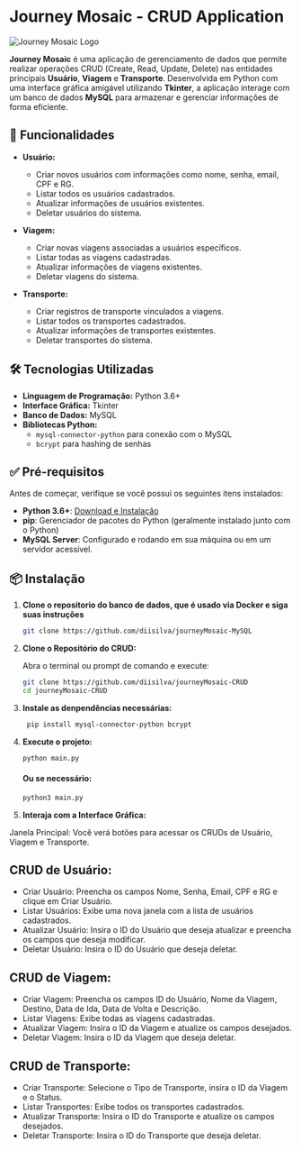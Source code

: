 # Journey Mosaic - CRUD Application

![Journey Mosaic Logo](https://i.imgur.com/yourlogo.png)

**Journey Mosaic** é uma aplicação de gerenciamento de dados que permite realizar operações CRUD (Create, Read, Update, Delete) nas entidades principais **Usuário**, **Viagem** e **Transporte**. Desenvolvida em Python com uma interface gráfica amigável utilizando **Tkinter**, a aplicação interage com um banco de dados **MySQL** para armazenar e gerenciar informações de forma eficiente.

## 🌟 **Funcionalidades**

- **Usuário:**
  - Criar novos usuários com informações como nome, senha, email, CPF e RG.
  - Listar todos os usuários cadastrados.
  - Atualizar informações de usuários existentes.
  - Deletar usuários do sistema.

- **Viagem:**
  - Criar novas viagens associadas a usuários específicos.
  - Listar todas as viagens cadastradas.
  - Atualizar informações de viagens existentes.
  - Deletar viagens do sistema.

- **Transporte:**
  - Criar registros de transporte vinculados a viagens.
  - Listar todos os transportes cadastrados.
  - Atualizar informações de transportes existentes.
  - Deletar transportes do sistema.

## 🛠️ **Tecnologias Utilizadas**

- **Linguagem de Programação:** Python 3.6+
- **Interface Gráfica:** Tkinter
- **Banco de Dados:** MySQL
- **Bibliotecas Python:**
  - `mysql-connector-python` para conexão com o MySQL
  - `bcrypt` para hashing de senhas

## ✅ **Pré-requisitos**

Antes de começar, verifique se você possui os seguintes itens instalados:

- **Python 3.6+**: [Download e Instalação](https://www.python.org/downloads/)
- **pip**: Gerenciador de pacotes do Python (geralmente instalado junto com o Python)
- **MySQL Server**: Configurado e rodando em sua máquina ou em um servidor acessível.

## 📦 **Instalação**
1. **Clone o repositorio do banco de dados, que é usado via Docker e siga suas instruções**

   ```bash
   git clone https://github.com/diisilva/journeyMosaic-MySQL
   ```
1. **Clone o Repositório do CRUD:**

   Abra o terminal ou prompt de comando e execute:

   ```bash
   git clone https://github.com/diisilva/journeyMosaic-CRUD
   cd journeyMosaic-CRUD
   ```
2. **Instale as denpendências necessárias:**

   ```bash
    pip install mysql-connector-python bcrypt 
    ```
3. **Execute o projeto:**

    ```bash
    python main.py
    ```
    #### Ou se necessário:

    ```bash
    python3 main.py
    ```
4. **Interaja com a Interface Gráfica:**

Janela Principal: Você verá botões para acessar os CRUDs de Usuário, Viagem e Transporte.

## CRUD de Usuário:

- Criar Usuário: Preencha os campos Nome, Senha, Email, CPF e RG e clique em Criar Usuário.
- Listar Usuários: Exibe uma nova janela com a lista de usuários cadastrados.
- Atualizar Usuário: Insira o ID do Usuário que deseja atualizar e preencha os campos que deseja modificar.
- Deletar Usuário: Insira o ID do Usuário que deseja deletar.

## CRUD de Viagem:

- Criar Viagem: Preencha os campos ID do Usuário, Nome da Viagem, Destino, Data de Ida, Data de Volta e Descrição.
- Listar Viagens: Exibe todas as viagens cadastradas.
- Atualizar Viagem: Insira o ID da Viagem e atualize os campos desejados.
- Deletar Viagem: Insira o ID da Viagem que deseja deletar.

## CRUD de Transporte:

- Criar Transporte: Selecione o Tipo de Transporte, insira o ID da Viagem e o Status.
- Listar Transportes: Exibe todos os transportes cadastrados.
- Atualizar Transporte: Insira o ID do Transporte e atualize os campos desejados.
- Deletar Transporte: Insira o ID do Transporte que deseja deletar.

